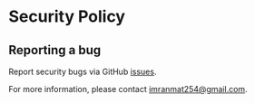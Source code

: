 # Security Policy

## Reporting a bug

Report security bugs via GitHub [issues](https://github.com/imrany/gemmie/issues).

For more information, please contact [imranmat254@gmail.com](imranmat254@gmail.com).
